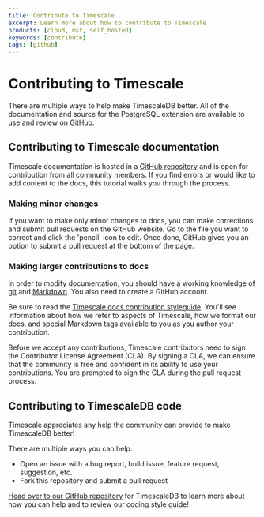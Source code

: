 ```yaml
---
title: Contribute to Timescale
excerpt: Learn more about how to contribute to Timescale
products: [cloud, mst, self_hosted]
keywords: [contribute]
tags: [github]
---
```


# Contributing to Timescale

There are multiple ways to help make TimescaleDB better. All of the documentation
and source for the PostgreSQL extension are available to use and review on
GitHub.

## Contributing to Timescale documentation

Timescale documentation is hosted in a [GitHub repository][github-docs]
and is open for contribution from all community members. If you
find errors or would like to add content to the docs, this tutorial
walks you through the process.

### Making minor changes

If you want to make only minor changes to docs, you can make corrections
and submit pull requests on the GitHub website. Go to the file you want to
correct and click the 'pencil' icon to edit. Once done, GitHub gives you
an option to submit a pull request at the bottom of the page.

### Making larger contributions to docs

In order to modify documentation, you should have a working knowledge
of [git][install-git] and [Markdown][markdown-tutorial]. You
also need to create a GitHub account.

Be sure to read the [Timescale docs contribution styleguide][timescale-docs-style].
You'll see information about how we refer to aspects of Timescale,
how we format our docs, and special Markdown tags available to
you as you author your contribution.

Before we accept any contributions, Timescale contributors need to
sign the Contributor License Agreement (CLA). By signing a CLA, we
can ensure that the community is free and confident in its
ability to use your contributions. You are prompted to sign the
CLA during the pull request process.

## Contributing to TimescaleDB code

Timescale appreciates any help the community can provide to make TimescaleDB better!

There are multiple ways you can help:

*   Open an issue with a bug report, build issue, feature request, suggestion, etc.
*   Fork this repository and submit a pull request

[Head over to our GitHub repository][github-timescaledb] for TimescaleDB to learn
more about how you can help and to review our coding style guide!

[github-docs]: https://github.com/timescale/docs
[github-timescaledb]: https://github.com/timescale/timescaledb/blob/master/CONTRIBUTING.md
[install-git]: https://git-scm.com/book/en/v2/Getting-Started-Installing-Git
[markdown-tutorial]: https://www.markdownguide.org/basic-syntax/
[timescale-docs-style]: https://github.com/timescale/docs/blob/master/README.md
